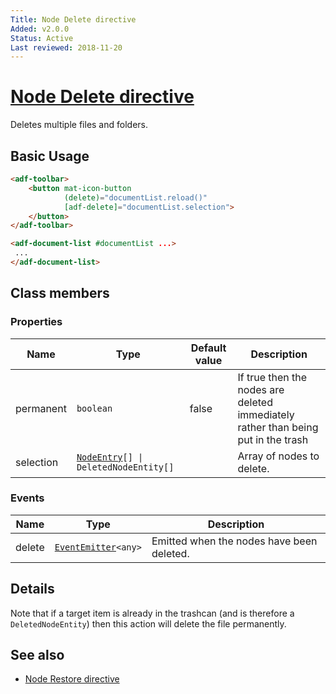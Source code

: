 ```yaml
---
Title: Node Delete directive
Added: v2.0.0
Status: Active
Last reviewed: 2018-11-20
---
```


# [Node Delete directive](../../../lib/content-services/src/lib/directives/node-delete.directive.ts "Defined in node-delete.directive.ts")

Deletes multiple files and folders.

## Basic Usage

```html
<adf-toolbar>
    <button mat-icon-button
            (delete)="documentList.reload()"
            [adf-delete]="documentList.selection">
    </button>
</adf-toolbar>

<adf-document-list #documentList ...>
 ...
</adf-document-list>
```

## Class members

### Properties

| Name | Type | Default value | Description |
| ---- | ---- | ------------- | ----------- |
| permanent | `boolean` | false | If true then the nodes are deleted immediately rather than being put in the trash |
| selection | [`NodeEntry`](https://github.com/Alfresco/alfresco-js-api/blob/master/src/alfresco-core-rest-api/docs/NodeEntry.md)`[] \| DeletedNodeEntity[]` |  | Array of nodes to delete. |

### Events

| Name | Type | Description |
| ---- | ---- | ----------- |
| delete | [`EventEmitter`](https://angular.io/api/core/EventEmitter)`<any>` | Emitted when the nodes have been deleted. |

## Details

Note that if a target item is already in the trashcan (and is therefore a `DeletedNodeEntity`) then
this action will delete the file permanently.

## See also

-   [Node Restore directive](node-restore.directive.md)
